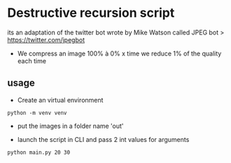 
# Destructive recursion script

its an adaptation of the twitter bot wrote by Mike Watson called JPEG bot > https://twitter.com/jpegbot

- We compress an image 100% à 0% x time we reduce 1% of the quality each time 

## usage

- Create an virtual environment

`python -m venv venv`

- put the images in a folder name 'out'

- launch the script in CLI and pass 2 int values for arguments  

`python main.py 20 30`
